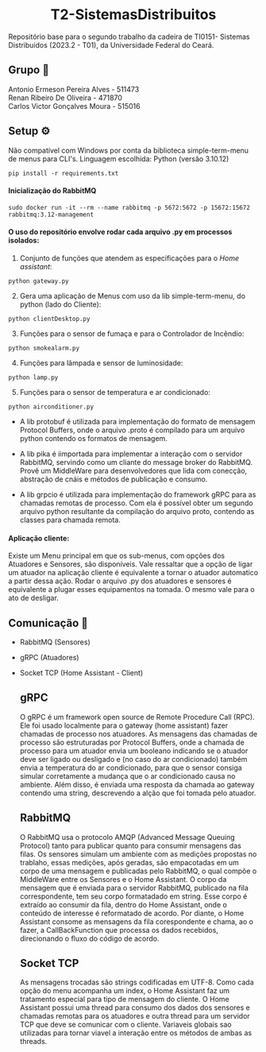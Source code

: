 <h1 align="center">T2-SistemasDistribuitos</h1>
Repositório base para o segundo trabalho da cadeira de TI0151- Sistemas Distribuídos (2023.2 - T01), da Universidade Federal do Ceará. 


## Grupo :busts_in_silhouette:
Antonio Ermeson Pereira Alves - 511473<br>
Renan Ribeiro De Oliveira - 471870<br>
Carlos Victor Gonçalves Moura - 515016<br>

## Setup ⚙️
Não compatível com Windows por conta da biblioteca simple-term-menu de menus para CLI's. Linguagem escolhida: Python (versão 3.10.12)
```code
pip install -r requirements.txt
```
#### Inicialização do RabbitMQ
```code
sudo docker run -it --rm --name rabbitmq -p 5672:5672 -p 15672:15672 rabbitmq:3.12-management
```


#### O uso do repositório envolve rodar cada arquivo .py em processos isolados:

  1. Conjunto de funções que atendem as especificações para o *Home assistant*:
  ```code
python gateway.py
```
  2. Gera uma aplicação de Menus com uso da lib simple-term-menu, do python (lado do Cliente):
  ```code
python clientDesktop.py
```
  3. Funções para o sensor de fumaça e para o Controlador de Incêndio:
  ```code
python smokealarm.py
```
  4. Funções para lâmpada e sensor de luminosidade:
  ```code
python lamp.py
```
  5. Funções para o sensor de temperatura e ar condicionado:
  ```code
python airconditioner.py
```

- A lib protobuf é utilizada para implementação do formato de mensagem Protocol Buffers, onde o arquivo .proto é compilado para um arquivo python contendo os formatos de mensagem.

- A lib pika é iimportada para implementar a interação com o servidor RabbitMQ, servindo como um cliante do message broker do RabbitMQ. Provê um MiddleWare para desenvolvedores que lida com conecção, abstração de cnáis e métodos de publicação e consumo.

- A lib grpcio é utilizada para implementação do framework gRPC para as chamadas remotas de processo. Com ela é possível obter um segundo arquivo python resultante da compilação do arquivo proto, contendo as classes para chamada remota.

#### Aplicação cliente:
Existe um Menu principal em que os sub-menus, com opções dos Atuadores e Sensores, são disponíveis. Vale ressaltar que a opção de ligar um atuador na aplicação cliente é equivalente a tornar o atuador automatico a partir dessa ação. Rodar o arquivo .py dos atuadores e sensores é equivalente a plugar esses equipamentos na tomada. O mesmo vale para o ato de desligar.

 

## Comunicação :incoming_envelope:
- RabbitMQ (Sensores)
- gRPC (Atuadores)
- Socket TCP (Home Assistant - Client)

   ## gRPC
   O gRPC é um framework open source de Remote Procedure Call (RPC). Ele foi usado localmente para o gateway (home assistant) fazer chamadas de processo nos atuadores. As mensagens das chamadas de processo são estruturadas por Protocol Buffers, onde a chamada de processo para um atuador envia um booleano indicando se o atuador deve ser ligado ou desligado e (no caso do ar condicionado) também envia a temperatura do ar condicionado, para que o sensor consiga simular corretamente a mudança que o ar condicionado causa no ambiente. Além disso, é enviada uma resposta da chamada ao gateway contendo uma string, descrevendo a alção que foi tomada pelo atuador.

  ## RabbitMQ
  O RabbitMQ usa o protocolo AMQP (Advanced Message Queuing Protocol) tanto para publicar quanto para consumir mensagens das filas.
  Os sensores simulam um ambiente com as medições propostas no trablaho, essas medições, após geradas, são empacotadas em um corpo de uma mensagem e publicadas pelo RabbitMQ, o qual compõe o MiddleWare entre os Sensores e o Home Assistant. O corpo da mensagem que é enviada para o servidor RabbitMQ, publicado na fila correspondente, tem seu corpo formatadado em string. Esse corpo é extraído ao consumir da fila, dentro do Home Assistant, onde o conteúdo de interesse é reformatado de acordo. Por diante, o Home Assistant consome as mensagens da fila corespondente e chama, ao o fazer, a CallBackFunction que processa os dados recebidos, direcionando o fluxo do código de acordo. 

  ## Socket TCP
  As mensagens trocadas são strings codificadas em UTF-8. Como cada opção do menu acompanha um index, o Home Assistant faz um tratamento especial para tipo de mensagem do cliente. O Home Assistant possui uma thread para consumo dos dados dos sensores e chamadas remotas para os atuadores e outra thread para um servidor TCP que deve se comunicar com o cliente. Variaveis globais sao utilizadas para tornar viavel a interação entre os métodos de ambas as threads.
  
